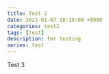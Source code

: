 ```yaml
---
title: Test 2
date: 2021-01-07 18:19:00 +0900
categories: test2
tags: [test]
description: for testing
series: test
---
```


Test 3
